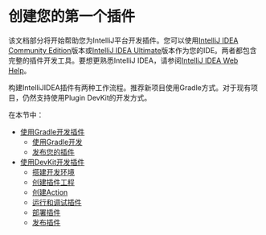 # 创建您的第一个插件

该文档部分将开始帮助您为IntelliJ平台开发插件。您可以使用[IntelliJ IDEA Community Edition](https://www.jetbrains.com/idea/download/#section=windows)版本或[IntelliJ IDEA Ultimate](https://www.jetbrains.com/idea/download/#section=windows)版本作为您的IDE。两者都包含完整的插件开发工具。要想更熟悉IntelliJ IDEA，请参阅[IntelliJ IDEA Web Help](https://www.jetbrains.com/help/idea/meet-intellij-idea.html)。  

构建IntelliJIDEA插件有两种工作流程。推荐新项目使用Gradle方式。对于现有项目，仍然支持使用Plugin DevKit的开发方式。

在本节中：  

* [使用Gradle开发插件](UsingGradle/UsingGradle.md)
  * [使用Gradle开发](UsingGradle/GettingStartedWithGradle.md)  
  * [发布您的插件](UsingGradle/PublishingYourPlugin.md)
* [使用DevKit开发插件](UsingDevKit/UsingDevKit.md)
  * [搭建开发环境](UsingDevKit/SettingUpADevelopmentEnvironment.md)  
  * [创建插件工程](UsingDevKit/CreatingAPluginProject.md)
  * [创建Action](UsingDevKit/CreatingAnAction.md)
  * [运行和调试插件]()
  * [部署插件]()
  * [发布插件]()
